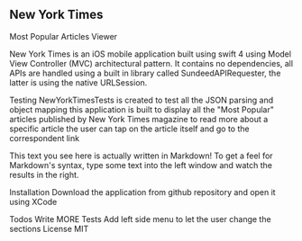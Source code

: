 ## New York Times
Most Popular Articles Viewer

New York Times is an iOS mobile application built using swift 4 using Model View Controller (MVC) architectural pattern. It contains no dependencies, all APIs are handled using a built in library called SundeedAPIRequester, the latter is using the native URLSession.

Testing
NewYorkTimesTests is created to test all the JSON parsing and object mapping
this application is built to display all the "Most Popular" articles published by New York Times magazine to read more about a specific article the user can tap on the article itself and go to the correspondent link

This text you see here is actually written in Markdown! To get a feel for Markdown's syntax, type some text into the left window and watch the results in the right.

Installation
Download the application from github repository and open it using XCode

Todos
Write MORE Tests
Add left side menu to let the user change the sections
License
MIT
